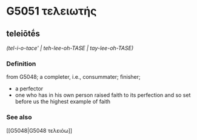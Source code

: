 # G5051 τελειωτής

## teleiōtḗs

_(tel-i-o-tace' | teh-lee-oh-TASE | tay-lee-oh-TASE)_

### Definition

from G5048; a completer, i.e., consummater; finisher; 

- a perfector
- one who has in his own person raised faith to its perfection and so set before us the highest example of faith

### See also

[[G5048|G5048 τελειόω]]
